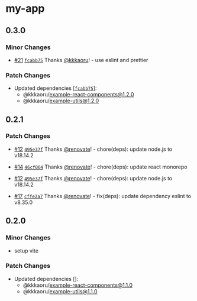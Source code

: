 # my-app

## 0.3.0

### Minor Changes

- [#21](https://github.com/kkkaoru/frontend-configs/pull/21) [`fcabb75`](https://github.com/kkkaoru/frontend-configs/commit/fcabb755e094d4fd023385f1a78082d089f7ebd5) Thanks [@kkkaoru](https://github.com/kkkaoru)! - use eslint and prettier

### Patch Changes

- Updated dependencies [[`fcabb75`](https://github.com/kkkaoru/frontend-configs/commit/fcabb755e094d4fd023385f1a78082d089f7ebd5)]:
  - @kkkaoru/example-react-components@1.2.0
  - @kkkaoru/example-utils@1.2.0

## 0.2.1

### Patch Changes

- [#12](https://github.com/kkkaoru/frontend-configs/pull/12) [`495e37f`](https://github.com/kkkaoru/frontend-configs/commit/495e37f2d560ac5e16c6a9a5738a0c8ea662fb07) Thanks [@renovate](https://github.com/apps/renovate)! - chore(deps): update node.js to v18.14.2

- [#14](https://github.com/kkkaoru/frontend-configs/pull/14) [`46cf004`](https://github.com/kkkaoru/frontend-configs/commit/46cf0046c26667c7ad6c38f8dcffab389290dcdd) Thanks [@renovate](https://github.com/apps/renovate)! - chore(deps): update react monorepo

- [#12](https://github.com/kkkaoru/frontend-configs/pull/12) [`495e37f`](https://github.com/kkkaoru/frontend-configs/commit/495e37f2d560ac5e16c6a9a5738a0c8ea662fb07) Thanks [@renovate](https://github.com/apps/renovate)! - chore(deps): update node.js to v18.14.2

- [#17](https://github.com/kkkaoru/frontend-configs/pull/17) [`cffe2a7`](https://github.com/kkkaoru/frontend-configs/commit/cffe2a7238c6a2b02a6993b8a0764b71d7f9aa88) Thanks [@renovate](https://github.com/apps/renovate)! - fix(deps): update dependency eslint to v8.35.0

## 0.2.0

### Minor Changes

- setup vite

### Patch Changes

- Updated dependencies []:
  - @kkkaoru/example-react-components@1.1.0
  - @kkkaoru/example-utils@1.1.0
